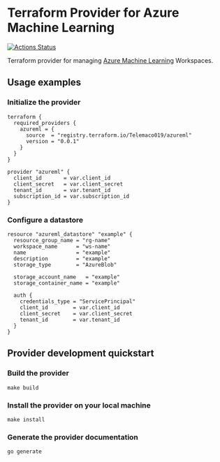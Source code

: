 # Terraform Provider for Azure Machine Learning
[![Actions Status](https://github.com/telemaco019/terraform-provider-azureml/workflows/Tests/badge.svg)](https://github.com/telemaco019/terraform-provider-azureml/actions)

Terraform provider for managing [Azure Machine Learning](https://docs.microsoft.com/en-us/azure/machine-learning/) Workspaces. 

## Usage examples

### Initialize the provider
```hcl
terraform {
  required_providers {
    azureml = {
      source  = "registry.terraform.io/Telemaco019/azureml"
      version = "0.0.1"
    }
  }
}

provider "azureml" {
  client_id       = var.client_id
  client_secret   = var.client_secret
  tenant_id       = var.tenant_id
  subscription_id = var.subscription_id
}
```

### Configure a datastore
```hcl
resource "azureml_datastore" "example" {
  resource_group_name = "rg-name"
  workspace_name      = "ws-name"
  name                = "example"
  description         = "example"
  storage_type        = "AzureBlob"

  storage_account_name   = "example"
  storage_container_name = "example"

  auth {
    credentials_type = "ServicePrincipal"
    client_id        = var.client_id
    client_secret    = var.client_secret
    tenant_id        = var.tenant_id
  }
}
```

## Provider development quickstart

### Build the provider
```shell
make build
```

### Install the provider on your local machine
```shell
make install
```

### Generate the provider documentation
```shell
go generate
```